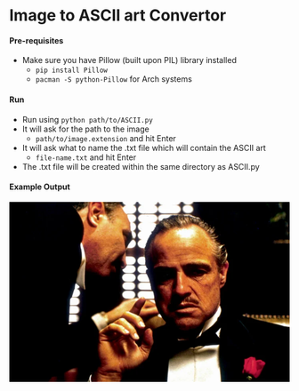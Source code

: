 # Image to ASCII art Convertor
#### Pre-requisites
- Make sure you have Pillow (built upon PIL) library installed
  - `pip install Pillow`
  - `pacman -S python-Pillow` for Arch systems
#### Run
- Run using `python path/to/ASCII.py`
- It will ask for the path to the image
  - `path/to/image.extension` and hit Enter
- It will ask what to name the .txt file which will contain the ASCII art
  - `file-name.txt` and hit Enter
- The .txt file will be created within the same directory as ASCII.py 
#### Example Output
![Godfather](https://github.com/subhradip1306/image-to-ascii/blob/c0f2b10cf1159778721101470743e4f87e55a257/GF.webp)
